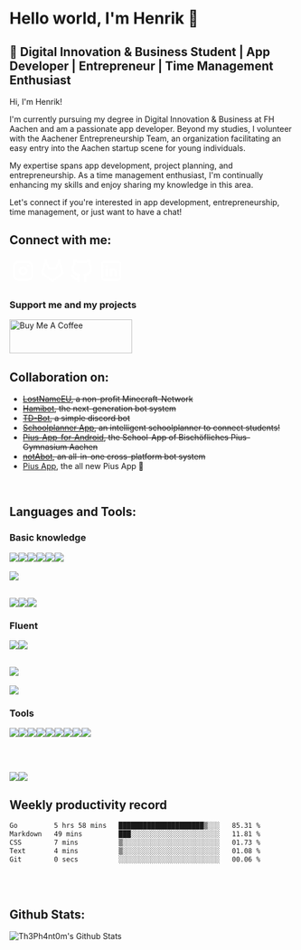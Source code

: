 # Hello world, I'm Henrik 👋

## 🚀 Digital Innovation & Business Student | App Developer | Entrepreneur | Time Management Enthusiast

Hi, I'm Henrik!

I'm currently pursuing my degree in Digital Innovation & Business at FH Aachen and am a passionate app developer. Beyond my studies, I volunteer with the Aachener Entrepreneurship Team, an organization facilitating an easy entry into the Aachen startup scene for young individuals.

My expertise spans app development, project planning, and entrepreneurship. As a time management enthusiast, I'm continually enhancing my skills and enjoy sharing my knowledge in this area.

Let's connect if you're interested in app development, entrepreneurship, time management, or just want to have a chat!

## Connect with me:
<a style="color: white;" href="https://instagram.com/henrik.steffens"><svg xmlns="http://www.w3.org/2000/svg" class="icon icon-tabler icon-tabler-brand-instagram" width="48" height="48" viewBox="0 0 24 24" stroke-width="2" stroke="currentColor" fill="none" stroke-linecap="round" stroke-linejoin="round"><path stroke="none" d="M0 0h24v24H0z" fill="none"/><path d="M4 4m0 4a4 4 0 0 1 4 -4h8a4 4 0 0 1 4 4v8a4 4 0 0 1 -4 4h-8a4 4 0 0 1 -4 -4z" /><path d="M12 12m-3 0a3 3 0 1 0 6 0a3 3 0 1 0 -6 0" /><path d="M16.5 7.5l0 .01" /></svg></a>
<a style="color: white;" href="https://gitlab.com/Th3Ph4nt0m"><svg xmlns="http://www.w3.org/2000/svg" class="icon icon-tabler icon-tabler-brand-gitlab" width="48" height="48" viewBox="0 0 24 24" stroke-width="2" stroke="currentColor" fill="none" stroke-linecap="round" stroke-linejoin="round"><path stroke="none" d="M0 0h24v24H0z" fill="none"/><path d="M21 14l-9 7l-9 -7l3 -11l3 7h6l3 -7z" /></svg></a>
<a style="color: white;" href="https://github.com/th3ph4nt0m"><svg xmlns="http://www.w3.org/2000/svg" class="icon icon-tabler icon-tabler-brand-github" width="48" height="48" viewBox="0 0 24 24" stroke-width="2" stroke="currentColor" fill="none" stroke-linecap="round" stroke-linejoin="round"><path stroke="none" d="M0 0h24v24H0z" fill="none"/><path d="M9 19c-4.3 1.4 -4.3 -2.5 -6 -3m12 5v-3.5c0 -1 .1 -1.4 -.5 -2c2.8 -.3 5.5 -1.4 5.5 -6a4.6 4.6 0 0 0 -1.3 -3.2a4.2 4.2 0 0 0 -.1 -3.2s-1.1 -.3 -3.5 1.3a12.3 12.3 0 0 0 -6.2 0c-2.4 -1.6 -3.5 -1.3 -3.5 -1.3a4.2 4.2 0 0 0 -.1 3.2a4.6 4.6 0 0 0 -1.3 3.2c0 4.6 2.7 5.7 5.5 6c-.6 .6 -.6 1.2 -.5 2v3.5" /></svg></a>
<a style="color: white;" href="https://www.linkedin.com/in/henrik-steffens"><svg xmlns="http://www.w3.org/2000/svg" class="icon icon-tabler icon-tabler-brand-linkedin" width="48" height="48" viewBox="0 0 24 24" stroke-width="2" stroke="currentColor" fill="none" stroke-linecap="round" stroke-linejoin="round"><path stroke="none" d="M0 0h24v24H0z" fill="none"/><path d="M4 4m0 2a2 2 0 0 1 2 -2h12a2 2 0 0 1 2 2v12a2 2 0 0 1 -2 2h-12a2 2 0 0 1 -2 -2z" /><path d="M8 11l0 5" /><path d="M8 8l0 .01" /><path d="M12 16l0 -5" /><path d="M16 16v-3a2 2 0 0 0 -4 0" /></svg></a>
<br>
### Support me and my projects
<a href="https://www.buymeacoffee.com/th3ph4nt0m" target="_blank"><img src="https://cdn.buymeacoffee.com/buttons/v2/default-yellow.png" alt="Buy Me A Coffee" style="height: 60px !important;width: 217px !important;" ></a>
<br>

## Collaboration on:

- ~~[LostNameEU][lostnameweb], a non-profit Minecraft-Network~~
- ~~[Hamibot][hamibotGH], the next-generation bot system~~
- ~~[TD-Bot][tdbotGH], a simple discord bot~~
- ~~[Schoolplanner App][schoolplannerGH], an intelligent schoolplanner to connect students!~~
- ~~[Pius-App-for-Android][piusappGH], the School-App of Bischöfliches Pius-Gymnasium Aachen~~
- ~~[notAbot][nab], an all-in-one cross-platform bot system~~
- [Pius App][piusappnew], the all new Pius App 🚀
<br>

## Languages and Tools:

### Basic knowledge
<img src="https://img.shields.io/badge/java-007396.svg?&style=for-the-badge&logo=java&logoColor=white"/><img src="https://img.shields.io/badge/Node-339933.svg?&style=for-the-badge&logo=node.js&logoColor=white"/><img src="https://img.shields.io/badge/-Typescript-3178c6?style=for-the-badge&logo=typescript&logoColor=white"/><img src="https://img.shields.io/badge/-HTML5-E34F26?style=for-the-badge&logo=HTML5&logoColor=white"/><img src="https://img.shields.io/badge/-CSS3-1572B6?style=for-the-badge&logo=CSS3&logoColor=white"/><img src="https://img.shields.io/badge/-JavaScript-F7DF1E?style=for-the-badge&logo=JavaScript&logoColor=white"/>
<br><br>
<img src="https://img.shields.io/badge/-Bootstrap-7952B3?style=for-the-badge&logo=Bootstrap&logoColor=white"/>
<br><br>
<!-- Database -->
<img src="https://img.shields.io/badge/mysql-4479A1.svg?&style=for-the-badge&logo=mysql&logoColor=white"/><img src="https://img.shields.io/badge/mariadb-003545.svg?&style=for-the-badge&logo=mariadb&logoColor=white"/><img src="https://img.shields.io/badge/-MongoDB-13aa52?style=for-the-badge&logo=mongodb&logoColor=white"/>


### Fluent
<!-- Languages -->
<img src="https://img.shields.io/badge/Dart-02569B.svg?&style=for-the-badge&logo=Dart&logoColor=white"/><img src="https://img.shields.io/badge/go-00ADD8.svg?&style=for-the-badge&logo=go&logoColor=white"/>
<br>
<br>
<!-- Frameworks -->
<img src="https://img.shields.io/badge/Flutter-02569B.svg?&style=for-the-badge&logo=Flutter&logoColor=white"/>
<br>
<br>
<!-- More -->
<img src="https://img.shields.io/badge/git-F05032.svg?&style=for-the-badge&logo=git&logoColor=white"/>

### Tools
<!-- Tools -->
<img src="https://img.shields.io/badge/-Jetbrains%20IDES-000000?style=for-the-badge&logo=jetbrains&logoColor=white"/><img src="https://img.shields.io/badge/android%20studio-3DDC84.svg?&style=for-the-badge&logo=android%20studio&logoColor=white"><img src="https://img.shields.io/badge/xcode-147EFB.svg?&style=for-the-badge&logo=xCode&logoColor=white"><img src="https://img.shields.io/badge/visual%20studio%20code-007ACC.svg?&style=for-the-badge&logo=visual%20studio%20code&logoColor=white"/><img src="https://img.shields.io/badge/Insomnia-5849BE.svg?&style=for-the-badge&logo=Insomnia&logoColor=white"/><img src="https://img.shields.io/badge/App%20Store-0D96F6.svg?&style=for-the-badge&logo=AppStore&logoColor=white"/><img src="https://img.shields.io/badge/Play%20Store-414141.svg?&style=for-the-badge&logo=GooglePlay&logoColor=white"/><img src="https://img.shields.io/badge/Figma-F24E1E.svg?&style=for-the-badge&logo=Figma&logoColor=white"/><img src="https://img.shields.io/badge/Firebase-FFCA28.svg?&style=for-the-badge&logo=Firebase&logoColor=white"/>

<br>
<br>


<img src="https://img.shields.io/badge/gitlab%20-FCA121.svg?&style=for-the-badge&logo=gitlab&logoColor=white"/><img src="https://img.shields.io/badge/github%20-181717.svg?&style=for-the-badge&logo=github&logoColor=white"/>
<br>

## Weekly productivity record

<!--START_SECTION:waka-->

```txt
Go         5 hrs 58 mins   █████████████████████▒░░░   85.31 %
Markdown   49 mins         ███░░░░░░░░░░░░░░░░░░░░░░   11.81 %
CSS        7 mins          ▒░░░░░░░░░░░░░░░░░░░░░░░░   01.73 %
Text       4 mins          ▒░░░░░░░░░░░░░░░░░░░░░░░░   01.08 %
Git        0 secs          ░░░░░░░░░░░░░░░░░░░░░░░░░   00.06 %
```

<!--END_SECTION:waka-->

<br>
<br>


## Github Stats:
<img align="left" alt="Th3Ph4nt0m's Github Stats" src="https://github-readme-stats.vercel.app/api?username=Th3Ph4nt0m&show_icons=true&hide_border=true">
  <br>
  <br>
  <br>
  <br>
  <br>
  <br>
  <br>
  <br>
  <br>
  <br>

[lostnameweb]: https://lostname.eu/
[twitter]: https://twitter.com/th3ph4nt0m_dev
[telegram]: https://t.me/h3nrik_s
[hamibotGH]: https://github.com/nicosammitohamibot
[tdbotGH]: https://github.com/Th3Ph4nt0m/TD-Bot
[schoolplannerGH]: https://github.com/flowhorn/schulplaner
[piusappGH]: https://github.com/michael-mosler/Pius-App-for-Android/
[nab]: https://www.notabot.cc/
[piusappnew]: https://piusapp.gitbook.io/pius-app-2.0/
